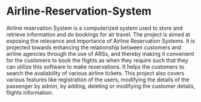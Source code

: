 # Airline-Reservation-System
Airline reservation System is a computerized system used to store and retrieve information  and do bookings for air travel. The project is aimed at exposing the relevance and  importance of Airline Reservation Systems. It is projected towards enhancing the  relationship between customers and airline agencies through the use of ARSs, and thereby  making it convenient for the customers to book the flights as when they require such that  they can utilize this software to make reservations. It helps the customers to search the  availability of various airline tickets. This project also covers various features like  registration of the users, modifying the details of the passenger by admin, by adding,  deleting or modifying the customer details, flights information. 
